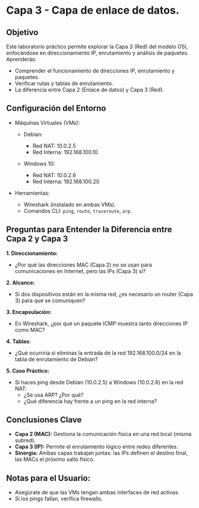 # Capa 3 - Capa de enlace de datos.
## Objetivo
Este laboratorio práctico permite explorar la Capa 3 (Red) del modelo OSI, enfocándose en direccionamiento IP, enrutamiento y análisis de paquetes. Aprenderás:
- Comprender el funcionamiento de direcciones IP, enrutamiento y paquetes.
- Verificar rutas y tablas de enrutamiento.
- La diferencia entre Capa 2 (Enlace de datos) y Capa 3 (Red).

## Configuración del Entorno
- Máquinas Virtuales (VMs):
  - Debian:
    - Red NAT: 10.0.2.5
    - Red Interna: 192.168.100.10

  - Windows 10:
    - Red NAT: 10.0.2.6
    - Red Interna: 192.168.100.20

- Herramientas:
  - Wireshark (instalado en ambas VMs).
  - Comandos CLI: ``ping``, ``route``, ``traceroute``, ``arp``.

## Preguntas para Entender la Diferencia entre Capa 2 y Capa 3
**1. Direccionamiento:**

  - ¿Por qué las direcciones MAC (Capa 2) no se usan para comunicaciones en Internet, pero las IPs (Capa 3) sí?

**2. Alcance:**

  - Si dos dispositivos están en la misma red, ¿es necesario un router (Capa 3) para que se comuniquen?

**3. Encapsulación:**

  - En Wireshark, ¿por qué un paquete ICMP muestra tanto direcciones IP como MAC?

**4. Tablas:**

  - ¿Qué ocurriría si eliminas la entrada de la red 192.168.100.0/24 en la tabla de enrutamiento de Debian?

**5. Caso Práctico:**

  - Si haces ping desde Debian (10.0.2.5) a Windows (10.0.2.6) en la red NAT:
    - ¿Se usa ARP? ¿Por qué?
    - ¿Qué diferencia hay frente a un ping en la red interna?

## Conclusiones Clave
- **Capa 2 (MAC):** Gestiona la comunicación física en una red local (misma subred).
- **Capa 3 (IP):** Permite el enrutamiento lógico entre redes diferentes.
- **Sinergia:** Ambas capas trabajan juntas: las IPs definen el destino final, las MACs el próximo salto físico.

## Notas para el Usuario:
- Asegúrate de que las VMs tengan ambas interfaces de red activas.
- Si los pings fallan, verifica firewalls.
